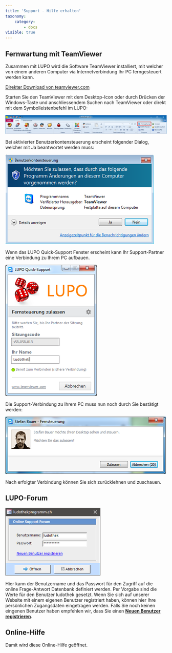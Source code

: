 ```yaml
---
title: 'Support - Hilfe erhalten'
taxonomy:
    category:
        - docs
visible: true
---
```


## Fernwartung mit TeamViewer

Zusammen mit LUPO wird die Software TeamViewer installiert, mit welcher von einem anderen Computer via Internetverbindung Ihr PC ferngesteuert werden kann.

[Direkter Download von teamviewer.com](https://get.teamviewer.com/ludothekprogramm)

Starten Sie den TeamViewer mit dem Desktop-Icon oder durch Drücken der Windows-Taste und anschliessendem Suchen nach TeamViewer oder direkt mit dem Symbolleistenbefehl im LUPO:

![fernwartung](../../images/fernwartung.png)

Bei aktivierter Benutzerkontensteuerung erscheint folgender Dialog, welcher mit Ja beantwortet werden muss:

![tv-zulassen](../../images/tv-zulassen.png)

Wenn das LUPO Quick-Support Fenster erscheint kann Ihr Support-Partner eine Verbindung zu Ihrem PC aufbauen.

![fernsteuerung](../../images/fernsteuerung.png)

Die Support-Verbindung zu Ihrem PC muss nun noch durch Sie bestätigt werden:

![support-verbindung](../../images/support-verbindung.png)

Nach erfolgter Verbindung können Sie sich zurücklehnen und zuschauen.


## LUPO-Forum

![online-support-forum.png](../../images/online-support-forum.png)

Hier kann der Benutzername und das Passwort für den Zugriff auf die online Frage-Antwort Datenbank definiert werden. Per Vorgabe sind die Werte für den Benutzer ludothek gesetzt. Wenn Sie sich auf unserer Website mit einem eigenen Benutzer registriert haben, können hier Ihre persönlichen Zugangsdaten eingetragen werden. Falls Sie noch keinen eingenen Benutzer haben empfehlen wir, dass Sie einen **[Neuen Benutzer registrieren](https://www.ludothekprogramm.ch/component/users/?view=registration)**.

## Online-Hilfe

Damit wird diese Online-Hilfe geöffnet.
